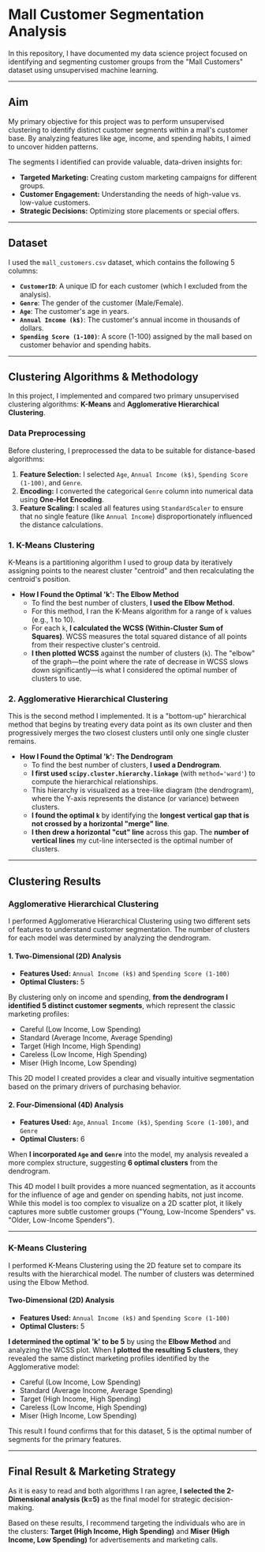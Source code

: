 # Mall Customer Segmentation Analysis

In this repository, I have documented my data science project focused on identifying and segmenting customer groups from the "Mall Customers" dataset using unsupervised machine learning.

---

## Aim

My primary objective for this project was to perform unsupervised clustering to identify distinct customer segments within a mall's customer base. By analyzing features like age, income, and spending habits, I aimed to uncover hidden patterns.

The segments I identified can provide valuable, data-driven insights for:
* **Targeted Marketing:** Creating custom marketing campaigns for different groups.
* **Customer Engagement:** Understanding the needs of high-value vs. low-value customers.
* **Strategic Decisions:** Optimizing store placements or special offers.

---

## Dataset

I used the `mall_customers.csv` dataset, which contains the following 5 columns:

* **`CustomerID`**: A unique ID for each customer (which I excluded from the analysis).
* **`Genre`**: The gender of the customer (Male/Female).
* **`Age`**: The customer's age in years.
* **`Annual Income (k$)`**: The customer's annual income in thousands of dollars.
* **`Spending Score (1-100)`**: A score (1-100) assigned by the mall based on customer behavior and spending habits.

---

## Clustering Algorithms & Methodology

In this project, I implemented and compared two primary unsupervised clustering algorithms: **K-Means** and **Agglomerative Hierarchical Clustering**.

### Data Preprocessing

Before clustering, I preprocessed the data to be suitable for distance-based algorithms:
1.  **Feature Selection:** I selected `Age`, `Annual Income (k$)`, `Spending Score (1-100)`, and `Genre`.
2.  **Encoding:** I converted the categorical `Genre` column into numerical data using **One-Hot Encoding**.
3.  **Feature Scaling:** I scaled all features using `StandardScaler` to ensure that no single feature (like `Annual Income`) disproportionately influenced the distance calculations.

### 1. K-Means Clustering
K-Means is a partitioning algorithm I used to group data by iteratively assigning points to the nearest cluster "centroid" and then recalculating the centroid's position.

* **How I Found the Optimal 'k': The Elbow Method**
    * To find the best number of clusters, **I used the Elbow Method**.
    * For this method, I ran the K-Means algorithm for a range of `k` values (e.g., 1 to 10).
    * For each `k`, **I calculated the WCSS (Within-Cluster Sum of Squares)**. WCSS measures the total squared distance of all points from their respective cluster's centroid.
    * **I then plotted WCSS** against the number of clusters (`k`). The "elbow" of the graph—the point where the rate of decrease in WCSS slows down significantly—is what I considered the optimal number of clusters to use.

### 2. Agglomerative Hierarchical Clustering
This is the second method I implemented. It is a "bottom-up" hierarchical method that begins by treating every data point as its own cluster and then progressively merges the two closest clusters until only one single cluster remains.

* **How I Found the Optimal 'k': The Dendrogram**
    * To find the best number of clusters, **I used a Dendrogram**.
    * **I first used `scipy.cluster.hierarchy.linkage`** (with `method='ward'`) to compute the hierarchical relationships.
    * This hierarchy is visualized as a tree-like diagram (the dendrogram), where the Y-axis represents the distance (or variance) between clusters.
    * **I found the optimal `k`** by identifying the **longest vertical gap that is not crossed by a horizontal "merge" line**.
    * **I then drew a horizontal "cut" line** across this gap. The **number of vertical lines** my cut-line intersected is the optimal number of clusters.

---

## Clustering Results

### Agglomerative Hierarchical Clustering

I performed Agglomerative Hierarchical Clustering using two different sets of features to understand customer segmentation. The number of clusters for each model was determined by analyzing the dendrogram.

#### 1. Two-Dimensional (2D) Analysis

* **Features Used:** `Annual Income (k$)` and `Spending Score (1-100)`
* **Optimal Clusters:** 5

By clustering only on income and spending, **from the dendrogram I identified 5 distinct customer segments**, which represent the classic marketing profiles:
* Careful (Low Income, Low Spending)
* Standard (Average Income, Average Spending)
* Target (High Income, High Spending)
* Careless (Low Income, High Spending)
* Miser (High Income, Low Spending)

This 2D model I created provides a clear and visually intuitive segmentation based on the primary drivers of purchasing behavior.

#### 2. Four-Dimensional (4D) Analysis

* **Features Used:** `Age`, `Annual Income (k$)`, `Spending Score (1-100)`, and `Genre`
* **Optimal Clusters:** 6

When **I incorporated `Age` and `Genre`** into the model, my analysis revealed a more complex structure, suggesting **6 optimal clusters** from the dendrogram.

This 4D model I built provides a more nuanced segmentation, as it accounts for the influence of age and gender on spending habits, not just income. While this model is too complex to visualize on a 2D scatter plot, it likely captures more subtle customer groups ("Young, Low-Income Spenders" vs. "Older, Low-Income Spenders").

---

### K-Means Clustering

I performed K-Means Clustering using the 2D feature set to compare its results with the hierarchical model. The number of clusters was determined using the Elbow Method.

#### Two-Dimensional (2D) Analysis

* **Features Used:** `Annual Income (k$)` and `Spending Score (1-100)`
* **Optimal Clusters:** 5

**I determined the optimal 'k' to be 5** by using the **Elbow Method** and analyzing the WCSS plot. When **I plotted the resulting 5 clusters**, they revealed the same distinct marketing profiles identified by the Agglomerative model:
* Careful (Low Income, Low Spending)
* Standard (Average Income, Average Spending)
* Target (High Income, High Spending)
* Careless (Low Income, High Spending)
* Miser (High Income, Low Spending)

This result I found confirms that for this dataset, 5 is the optimal number of segments for the primary features.

---

## Final Result & Marketing Strategy

As it is easy to read and both algorithms I ran agree, **I selected the 2-Dimensional analysis (k=5)** as the final model for strategic decision-making.

Based on these results, I recommend targeting the individuals who are in the clusters: **Target (High Income, High Spending)** and **Miser (High Income, Low Spending)** for advertisements and marketing calls.